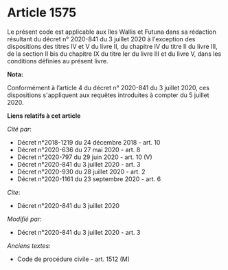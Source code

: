 # Article 1575

Le présent code est applicable aux îles Wallis et Futuna dans sa rédaction résultant du décret n° 2020-841 du 3 juillet 2020
à l'exception des dispositions des titres IV et V du livre II, du chapitre IV du titre II du livre III, de la section II bis
du chapitre IX du titre Ier du livre III et du livre V, dans les conditions définies au présent livre.

**Nota:**

Conformément à l’article 4 du décret n° 2020-841 du 3 juillet 2020, ces dispositions s'appliquent aux requêtes introduites à
compter du 5 juillet 2020.

**Liens relatifs à cet article**

_Cité par_:

  - Décret n°2018-1219 du 24 décembre 2018 - art. 10
  - Décret n°2020-636 du 27 mai 2020 - art. 8
  - Décret n°2020-797 du 29 juin 2020 - art. 10 (V)
  - Décret n°2020-841 du 3 juillet 2020 - art. 3
  - Décret n°2020-930 du 28 juillet 2020 - art. 2
  - Décret n°2020-1161 du 23 septembre 2020 - art. 6

_Cite_:

  - Décret n°2020-841 du 3 juillet 2020

_Modifié par_:

  - Décret n°2020-841 du 3 juillet 2020 - art. 3

_Anciens textes_:

  - Code de procédure civile - art. 1512 (M)
